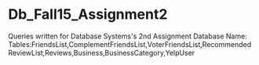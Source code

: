 # Db_Fall15_Assignment2
Queries written for Database Systems's 2nd Assignment
Database Name: <default>
Tables:FriendsList,ComplementFriendsList,VoterFriendsList,RecommendedReviewList,Reviews,Business,BusinessCategory,YelpUser
